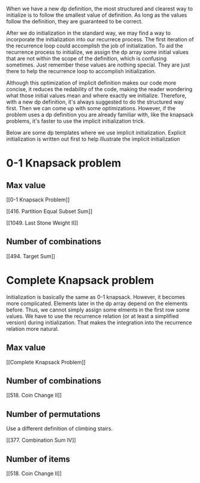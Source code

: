 When we have a new dp definition, the most structured and clearest way to initialize is to follow the smallest value of definition. As long as the values follow the definition, they are guaranteed to be correct. 

After we do initialization in the standard way, we may find a way to incorporate the initialization into our recurrece process. The first iteration of the recurrence loop could accomplish the job of initialization. To aid the recurrence process to initialize, we assign the dp array some initial values that are not within the scope of the definition, which is confusing sometimes. Just remember these values are nothing special. They are just there to help the recurrence loop to accomplish initialization. 

Although this optimization of implicit definition makes our code more concise, it reduces the redability of the code, making the reader wondering what those initial values mean and where exactly we initialize. Therefore, with a new dp definition, it's always suggested to do the structured way first. Then we can come up with some optimizations. However, if the problem uses a dp definition you are already familiar with, like the knapsack problems, it's faster to use the implicit initialization trick. 

Below are some dp templates where we use implicit initialization. Explicit initialization is written out first to help illustrate the implicit initialization

# 0-1 Knapsack problem

## Max value

[[0-1 Knapsack Problem]]

[[416. Partition Equal Subset Sum]]

[[1049. Last Stone Weight II]]

## Number of combinations

[[494. Target Sum]]

# Complete Knapsack problem

Initialization is basically the same as 0-1 knapsack. However, it becomes more complicated. Elements later in the dp array depend on the elements before. Thus, we cannot simply assign some elments in the first row some values. We have to use the recurrence relation (or at least a simplified version) during initialization. That makes the integration into the recurrence relation more natural. 
## Max value

[[Complete Knapsack Problem]]

## Number of combinations

[[518. Coin Change II]]

## Number of permutations

Use a different definition of climbing stairs. 

[[377. Combination Sum IV]]

## Number of items

[[518. Coin Change II]]